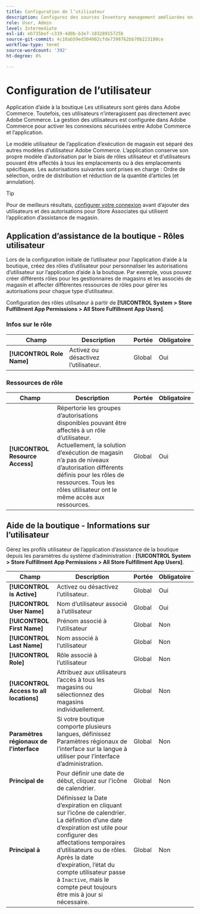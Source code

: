 ```yaml
---
title: Configuration de l’utilisateur
description: Configurez des sources Inventory management améliorées en tant que boutiques de commerce pour prendre en charge la solution d’exécution de magasin pour Adobe Commerce.
role: User, Admin
level: Intermediate
exl-id: eb735bef-c339-4d0b-b3e7-10328915725b
source-git-commit: 4c10ab59ed304002cfde7398762bb70b223180ce
workflow-type: tm+mt
source-wordcount: '392'
ht-degree: 0%

---
```


# Configuration de l’utilisateur

Application d’aide à la boutique Les utilisateurs sont gérés dans Adobe Commerce. Toutefois, ces utilisateurs n’interagissent pas directement avec Adobe Commerce. La gestion des utilisateurs est configurée dans Adobe Commerce pour activer les connexions sécurisées entre Adobe Commerce et l’application.

Le modèle utilisateur de l’application d’exécution de magasin est séparé des autres modèles d’utilisateur Adobe Commerce. L’application conserve son propre modèle d’autorisation par le biais de rôles utilisateur et d’utilisateurs pouvant être affectés à tous les emplacements ou à des emplacements spécifiques. Les autorisations suivantes sont prises en charge : Ordre de sélection, ordre de distribution et réduction de la quantité d’articles (et annulation).

>[!TIP]
>
>Pour de meilleurs résultats, [configurer votre connexion](connect-set-up-service.md) avant d’ajouter des utilisateurs et des autorisations pour Store Associates qui utilisent l’application d’assistance de magasin.

## Application d’assistance de la boutique - Rôles utilisateur

Lors de la configuration initiale de l’utilisateur pour l’application d’aide à la boutique, créez des rôles d’utilisateur pour personnaliser les autorisations d’utilisateur sur l’application d’aide à la boutique. Par exemple, vous pouvez créer différents rôles pour les gestionnaires de magasins et les associés de magasin et affecter différentes ressources de rôles pour gérer les autorisations pour chaque type d’utilisateur.

Configuration des rôles utilisateur à partir de **[!UICONTROL System > Store Fulfillment App Permissions > All Store Fulfillment App Users]**.

### Infos sur le rôle

| **Champ** | **Description** | **Portée** | **Obligatoire** |
|----------------------------|-------------------------|-----------|--------------|
| **[!UICONTROL Role Name]** | Activez ou désactivez l’utilisateur. | Global | Oui |

### Ressources de rôle

| **Champ** | **Description** | **Portée** | **Obligatoire** |
|----------------------------------|--------------------------------------------------------------------------------------------------------------------------------------------------------------------------------------------------------------------------------------------|-----------|--------------|
| **[!UICONTROL Resource Access]** | Répertorie les groupes d’autorisations disponibles pouvant être affectés à un rôle d’utilisateur. Actuellement, la solution d’exécution de magasin n’a pas de niveaux d’autorisation différents définis pour les rôles de ressources. Tous les rôles utilisateur ont le même accès aux ressources. | Global | Oui |

## Aide de la boutique - Informations sur l’utilisateur

Gérez les profils utilisateur de l’application d’assistance de la boutique depuis les paramètres du système d’administration :  **[!UICONTROL System > Store Fulfillment App Permissions > All Store Fulfillment App Users]**.

| **Champ** | **Description** | **Portée** | **Obligatoire** |
|------------------------------------------|-------------------------------------------------------------------------------------------------------------------------------------------------------------------------------------------------------------------------------------------------------------------------|-----------|--------------|
| **[!UICONTROL is Active]** | Activez ou désactivez l’utilisateur. | Global | Oui |
| **[!UICONTROL User Name]** | Nom d’utilisateur associé à l’utilisateur | Global | Oui |
| **[!UICONTROL First Name]** | Prénom associé à l’utilisateur | Global | Non |
| **[!UICONTROL Last Name]** | Nom associé à l’utilisateur | Global | Non |
| **[!UICONTROL Role]** | Rôle associé à l’utilisateur | Global | Non |
| **[!UICONTROL Access to all locations]** | Attribuez aux utilisateurs l’accès à tous les magasins ou sélectionnez des magasins individuellement. | Global | Non |
| **Paramètres régionaux de l’interface** | Si votre boutique comporte plusieurs langues, définissez Paramètres régionaux de l’interface sur la langue à utiliser pour l’interface d’administration. | Global | Non |
| **Principal de** | Pour définir une date de début, cliquez sur l&#39;icône de calendrier. | Global | Non |
| **Principal à** | Définissez la Date d’expiration en cliquant sur l’icône de calendrier. La définition d’une date d’expiration est utile pour configurer des affectations temporaires d’utilisateurs ou de rôles. Après la date d’expiration, l’état du compte utilisateur passe à `Inactive`, mais le compte peut toujours être mis à jour si nécessaire. | Global | Non |
